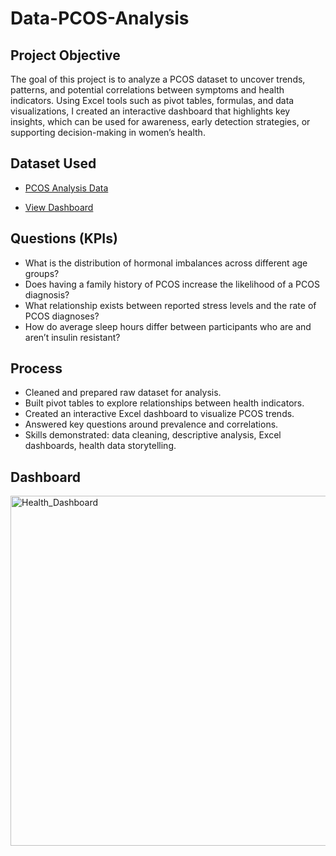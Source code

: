 # Data-PCOS-Analysis

## Project Objective 
The goal of this project is to analyze a PCOS dataset to uncover trends, patterns, and potential correlations between symptoms and health indicators. Using Excel tools such as pivot tables, formulas, and data visualizations, I created an interactive dashboard that highlights key insights, which can be used for awareness, early detection strategies, or supporting decision-making in women’s health.

## Dataset Used 
- <a target="_blank" href="https://www.kaggle.com/datasets/hasaanrana/diet-exercise-and-pcos-insights/data">PCOS Analysis Data</a>

- <a target="_blank" href="https://github.com/DigitallyDeja/Data-PCOS-Analysis/blob/main/Health_Dashboard.png">View Dashboard</a>

## Questions (KPIs)
- What is the distribution of hormonal imbalances across different age groups?<br>
- Does having a family history of PCOS increase the likelihood of a PCOS diagnosis?<br>
- What relationship exists between reported stress levels and the rate of PCOS diagnoses?<br>
- How do average sleep hours differ between participants who are and aren’t insulin resistant?

## Process
- Cleaned and prepared raw dataset for analysis.
- Built pivot tables to explore relationships between health indicators.
- Created an interactive Excel dashboard to visualize PCOS trends.
- Answered key questions around prevalence and correlations.
- Skills demonstrated: data cleaning, descriptive analysis, Excel dashboards, health data storytelling.

## Dashboard 
<img width="1311" height="560" alt="Health_Dashboard" src="https://github.com/user-attachments/assets/dd08bcc2-ec31-491e-9e15-5799ed1ea4bb" />




